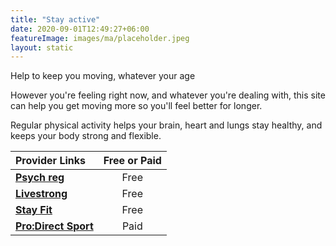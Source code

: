 ```yaml
---
title: "Stay active"
date: 2020-09-01T12:49:27+06:00
featureImage: images/ma/placeholder.jpeg
layout: static
---
```


Help to keep you moving, whatever your age

However you're feeling right now, and whatever you're dealing with, this site can help you get moving more so you'll feel better for longer.

Regular physical activity helps your brain, heart and lungs stay healthy, and keeps your body strong and flexible.

| Provider Links      | Free or Paid  |  
| :-----------          | :--------------:      |  
| [**Psych reg**](https://www.psychreg.org/staying-fit-and-healthy-at-home/) | Free | 
| [**Livestrong**](https://www.livestrong.com/article/97879-stay-fit-/) | Free | 
| [**Stay Fit**](https://www.stay.fit/blog/2021/9/16/13-ways-to-stay-fit-and-heatlhy) | Free | 
| [**Pro:Direct Sport**](https://www.prodirectsport.com/running/) | Paid | 
  

<br/><br/>






